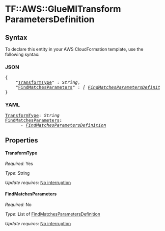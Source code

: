 # TF::AWS::GlueMlTransform ParametersDefinition

## Syntax

To declare this entity in your AWS CloudFormation template, use the following syntax:

### JSON

<pre>
{
    "<a href="#transformtype" title="TransformType">TransformType</a>" : <i>String</i>,
    "<a href="#findmatchesparameters" title="FindMatchesParameters">FindMatchesParameters</a>" : <i>[ <a href="findmatchesparametersdefinition.md">FindMatchesParametersDefinition</a>, ... ]</i>
}
</pre>

### YAML

<pre>
<a href="#transformtype" title="TransformType">TransformType</a>: <i>String</i>
<a href="#findmatchesparameters" title="FindMatchesParameters">FindMatchesParameters</a>: <i>
      - <a href="findmatchesparametersdefinition.md">FindMatchesParametersDefinition</a></i>
</pre>

## Properties

#### TransformType

_Required_: Yes

_Type_: String

_Update requires_: [No interruption](https://docs.aws.amazon.com/AWSCloudFormation/latest/UserGuide/using-cfn-updating-stacks-update-behaviors.html#update-no-interrupt)

#### FindMatchesParameters

_Required_: No

_Type_: List of <a href="findmatchesparametersdefinition.md">FindMatchesParametersDefinition</a>

_Update requires_: [No interruption](https://docs.aws.amazon.com/AWSCloudFormation/latest/UserGuide/using-cfn-updating-stacks-update-behaviors.html#update-no-interrupt)

